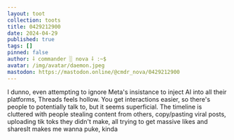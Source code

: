 ```yaml
---
layout: toot
collection: toots
title: 0429212900
date: 2024-04-29
published: true
tags: []
pinned: false
author: ⸸ commander ░ nova ⸸ :~$
avatar: /img/avatar/daemon.jpeg
mastodon: https://mastodon.online/@cmdr_nova/0429212900
---
```


I dunno, even attempting to ignore Meta's insistance to inject AI into all their platforms, Threads feels hollow. You get interactions easier, so there's people to potentially talk to, but it seems superficial. The timeline is cluttered with people stealing content from others, copy/pasting viral posts, uploading tik toks they didn't make, all trying to get massive likes and sharesIt makes me wanna puke, kinda
